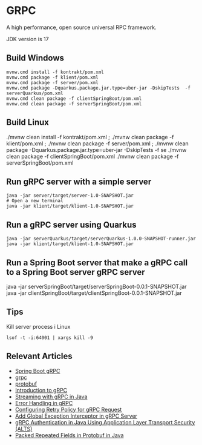 # GRPC

A high performance, open source universal RPC framework.

JDK version is 17

## Build Windows

    mvnw.cmd install -f kontrakt/pom.xml
    mvnw.cmd package -f klient/pom.xml
    mvnw.cmd package -f server/pom.xml
    mvnw.cmd package -Dquarkus.package.jar.type=uber-jar -DskipTests  -f serverQuarkus/pom.xml
    mvnw.cmd clean package -f clientSpringBoot/pom.xml 
    mvnw.cmd clean package -f serverSpringBoot/pom.xml 


## Build Linux

   ./mvnw clean install -f kontrakt/pom.xml ;
   ./mvnw clean package -f klient/pom.xml ;
   ./mvnw clean package -f server/pom.xml ;
   ./mvnw clean package -Dquarkus.package.jar.type=uber-jar -DskipTests  -f se
   ./mvnw clean package -f clientSpringBoot/pom.xml 
   ./mvnw clean package -f serverSpringBoot/pom.xml 

    

## Run gRPC server with a simple server

    java -jar server/target/server-1.0-SNAPSHOT.jar
    # Open a new terminal
    java -jar klient/target/klient-1.0-SNAPSHOT.jar 

## Run a gRPC server using Quarkus
    
    java -jar serverQuarkus/target/serverQuarkus-1.0.0-SNAPSHOT-runner.jar
    java -jar klient/target/klient-1.0-SNAPSHOT.jar
    
## Run a Spring Boot server that make a gRPC call to a Spring Boot server gRPC server


   java -jar serverSpringBoot/target/serverSpringBoot-0.0.1-SNAPSHOT.jar
   java -jar clientSpringBoot/target/clientSpringBoot-0.0.1-SNAPSHOT.jar
    

## Tips

Kill server process i Linux

    lsof -t -i:64001 | xargs kill -9

## Relevant Articles
- [Spring Boot gRPC](https://docs.spring.io/spring-grpc/reference/server.html)
- [grpc](https://grpc.io/)
- [protobuf](https://protobuf.dev/)
- [Introduction to gRPC](https://www.baeldung.com/grpc-introduction)
- [Streaming with gRPC in Java](https://www.baeldung.com/java-grpc-streaming)
- [Error Handling in gRPC](https://www.baeldung.com/grpcs-error-handling)
- [Configuring Retry Policy for gRPC Request](https://www.baeldung.com/java-gprc-retry-policy)
- [Add Global Exception Interceptor in gRPC Server](https://www.baeldung.com/grpc-server-global-exception-interceptor)
- [gRPC Authentication in Java Using Application Layer Transport Security (ALTS)](https://www.baeldung.com/java-grpc-authentication-application-layer-transport-security-alts)
- [Packed Repeated Fields in Protobuf in Java](https://www.baeldung.com/java-protobuf-packed-repeated-fields)
